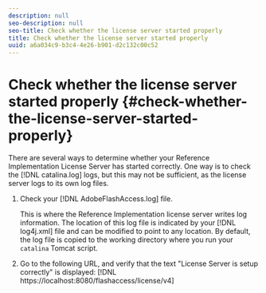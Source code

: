 ```yaml
---
description: null
seo-description: null
seo-title: Check whether the license server started properly
title: Check whether the license server started properly
uuid: a6a034c9-b3c4-4e26-b901-d2c132c00c52
---
```


# Check whether the license server started properly {#check-whether-the-license-server-started-properly}

 There are several ways to determine whether your Reference Implementation License Server has started correctly. One way is to check the [!DNL catalina.log] logs, but this may not be sufficient, as the license server logs to its own log files. 
1. Check your [!DNL AdobeFlashAccess.log] file.

   This is where the Reference Implementation license server writes log information. The location of this log file is indicated by your [!DNL log4j.xml] file and can be modified to point to any location. By default, the log file is copied to the working directory where you run your `catalina` Tomcat script.
1. Go to the following URL, and verify that the text "License Server is setup correctly" is displayed:
    [!DNL ht<span></span>tps://localhost:8080/flashaccess/license/v4]
